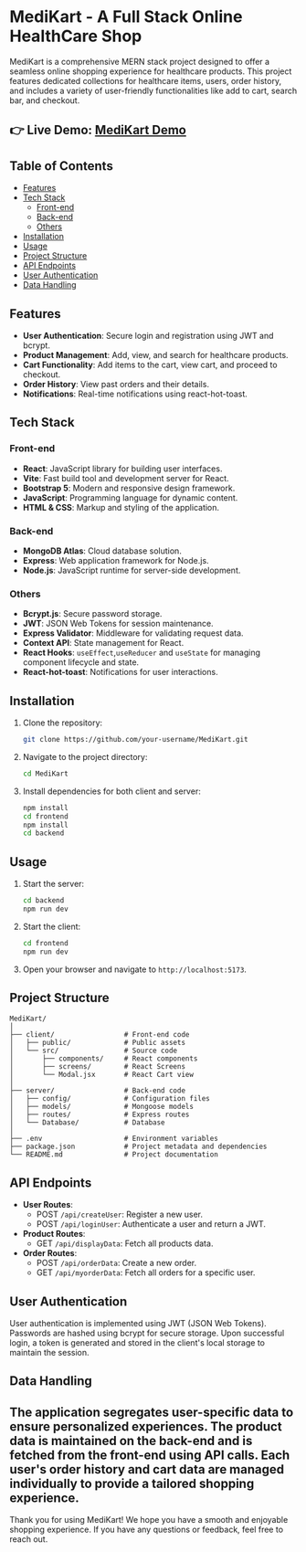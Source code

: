 # MediKart - A Full Stack Online HealthCare Shop

MediKart is a comprehensive MERN stack project designed to offer a seamless online shopping experience for healthcare products. This project features dedicated collections for healthcare items, users, order history, and includes a variety of user-friendly functionalities like add to cart, search bar, and checkout.

## 👉 Live Demo: <a href='https://medikartwebsite.vercel.app/'>MediKart Demo</a>

## Table of Contents
- [Features](#features)
- [Tech Stack](#tech-stack)
  - [Front-end](#front-end)
  - [Back-end](#back-end)
  - [Others](#others)
- [Installation](#installation)
- [Usage](#usage)
- [Project Structure](#project-structure)
- [API Endpoints](#api-endpoints)
- [User Authentication](#user-authentication)
- [Data Handling](#data-handling)


## Features
- **User Authentication**: Secure login and registration using JWT and bcrypt.
- **Product Management**: Add, view, and search for healthcare products.
- **Cart Functionality**: Add items to the cart, view cart, and proceed to checkout.
- **Order History**: View past orders and their details.
- **Notifications**: Real-time notifications using react-hot-toast.

## Tech Stack

### Front-end
- **React**: JavaScript library for building user interfaces.
- **Vite**: Fast build tool and development server for React.
- **Bootstrap 5**: Modern and responsive design framework.
- **JavaScript**: Programming language for dynamic content.
- **HTML & CSS**: Markup and styling of the application.

### Back-end
- **MongoDB Atlas**: Cloud database solution.
- **Express**: Web application framework for Node.js.
- **Node.js**: JavaScript runtime for server-side development.

### Others
- **Bcrypt.js**: Secure password storage.
- **JWT**: JSON Web Tokens for session maintenance.
- **Express Validator**: Middleware for validating request data.
- **Context API**: State management for React.
- **React Hooks**: `useEffect`,`useReducer` and `useState` for managing component lifecycle and state.
- **React-hot-toast**: Notifications for user interactions.

## Installation
1. Clone the repository:
   ```bash
   git clone https://github.com/your-username/MediKart.git
   ```
2. Navigate to the project directory:
   ```bash
   cd MediKart
   ```
3. Install dependencies for both client and server:
   ```bash
   npm install
   cd frontend
   npm install
   cd backend
   ```

## Usage
1. Start the server:
   ```bash
   cd backend
   npm run dev
   ```
2. Start the client:
   ```bash
   cd frontend
   npm run dev
   ```
3. Open your browser and navigate to `http://localhost:5173`.

## Project Structure
```
MediKart/
│
├── client/                 # Front-end code
│   ├── public/             # Public assets
│   └── src/                # Source code
│       ├── components/     # React components
│       ├── screens/        # React Screens
│       └── Modal.jsx       # React Cart view
│
├── server/                 # Back-end code
│   ├── config/             # Configuration files
│   ├── models/             # Mongoose models
│   ├── routes/             # Express routes
│   └── Database/           # Database
│
├── .env                    # Environment variables
├── package.json            # Project metadata and dependencies
└── README.md               # Project documentation
```

## API Endpoints
- **User Routes**:
  - POST `/api/createUser`: Register a new user.
  - POST `/api/loginUser`: Authenticate a user and return a JWT.
- **Product Routes**:
  - GET `/api/displayData`: Fetch all products data.
- **Order Routes**:
  - POST `/api/orderData`: Create a new order.
  - GET `/api/myorderData`: Fetch all orders for a specific user.

## User Authentication
User authentication is implemented using JWT (JSON Web Tokens). Passwords are hashed using bcrypt for secure storage. Upon successful login, a token is generated and stored in the client's local storage to maintain the session.

## Data Handling
The application segregates user-specific data to ensure personalized experiences. The product data is maintained on the back-end and is fetched from the front-end using API calls. Each user's order history and cart data are managed individually to provide a tailored shopping experience.
---

Thank you for using MediKart! We hope you have a smooth and enjoyable shopping experience. If you have any questions or feedback, feel free to reach out.
